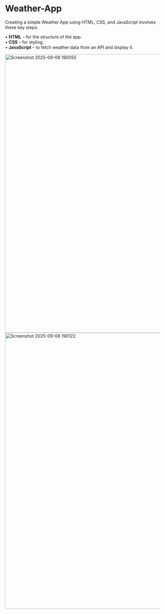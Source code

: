 # Weather-App

Creating a simple Weather App using HTML, CSS, and JavaScript involves these key steps:

•	**HTML** – for the structure of the app.                                           
•	**CSS** – for styling.                                            
•	**JavaScript** – to fetch weather data from an API and display it.

<img width="1917" height="908" alt="Screenshot 2025-09-08 190055" src="https://github.com/user-attachments/assets/b22d044f-5e4d-488d-b392-ca5dca1b37d6" />
<img width="1912" height="900" alt="Screenshot 2025-09-08 190122" src="https://github.com/user-attachments/assets/1e103ca5-f38a-47a0-ab30-eb28d913d4cc" />

